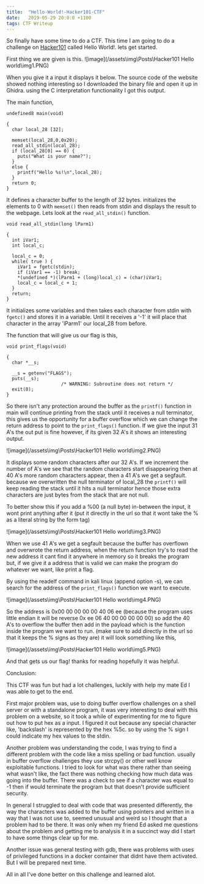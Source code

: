```yaml
---
title:  "Hello-World!-Hacker101-CTF"
date:   2019-05-29 20:0:0 +1100
tags: CTF Writeup
---
```

So finally have some time to do a CTF. This time I am going to do a challenge on [Hacker101](https://www.hacker101.com/) called Hello World!. lets get started.

First thing we are given is this.
![image](/assets\img\Posts\Hacker101 Hello world\img1.PNG)

When you give it a input it displays it below. The source code of the website showed nothing interesting so I downloaded the binary file and open it up in Ghidra. using the C interpretation functionality I got this output.

The main function,

```
undefined8 main(void)

{
  char local_28 [32];

  memset(local_28,0,0x20);
  read_all_stdin(local_28);
  if (local_28[0] == 0) {
    puts("What is your name?");
  }
  else {
    printf("Hello %s!\n",local_28);
  }
  return 0;
}
```

It defines a character buffer to the length of 32 bytes. initializes the elements to 0 with ```memset()``` then reads from stdin and displays the result to the webpage. Lets look at the ```read_all_stdin()``` function.

```
void read_all_stdin(long lParm1)

{
  int iVar1;
  int local_c;

  local_c = 0;
  while( true ) {
    iVar1 = fgetc(stdin);
    if (iVar1 == -1) break;
    *(undefined *)(lParm1 + (long)local_c) = (char)iVar1;
    local_c = local_c + 1;
  }
  return;
}
```

It initializes some variables and then takes each character from stdin with ```fgetc()``` and stores it in a variable. Until it receives a '-1' it will place that character in the array 'lParm1' our local_28 from before.

The function that will give us our flag is this,

```
void print_flags(void)

{
  char *__s;

  __s = getenv("FLAGS");
  puts(__s);
                    /* WARNING: Subroutine does not return */
  exit(0);
}
```

So there isn't any protection around the buffer as the ```printf()``` function in main will continue printing from the stack until it receives a null terminator, this gives us the opportunity for a buffer overflow which we can change the return address to point to the ```print_flags()``` function. If we give the input 31 A's the out put is fine however, if its given 32 A's it shows an interesting output.  

![image](/assets\img\Posts\Hacker101 Hello world\img2.PNG)

It displays some random characters after our 32 A's. If we increment the number of A's we see that the random characters start disappearing then at 40 A's more random characters appear, then a 41 A's we get a segfault. because we overwritten the null terminator of local_28 the ```printf()``` will keep reading the stack until it hits a null terminator hence those extra characters are just bytes from the stack that are not null.

To better show this if you add a %00 (a null byte) in-between the input, it wont print anything after it (put it directly in the url so that it wont take the % as a literal string by the form tag)

![image](/assets\img\Posts\Hacker101 Hello world\img3.PNG)

When we use 41 A's we get a segfault because the buffer has overflown and overwrote the return address, when the return function try's to read the new address it cant find it anywhere in memory so it breaks the program but, if we give it a address that is valid we can make the program do whatever we want, like print a flag.

By using the readelf command in kali linux (append option -s), we can search for the address of the ```print_flags()``` function we want to execute.

![image](/assets\img\Posts\Hacker101 Hello world\img4.PNG)

So the address is 0x00 00 00 00 00 40 06 ee (because the program uses little endian it will be reverse 0x ee 06 40 00 00 00 00 00) so add the 40 A's to overflow the buffer then add in the payload which is the function inside the program we want to run. (make sure to add directly in the url so that it keeps the % signs as they are) it will look something like this,

![image](/assets\img\Posts\Hacker101 Hello world\img5.PNG)

And that gets us our flag! thanks for reading hopefully it was helpful.

Conclusion:

This CTF was fun but had a lot challenges, luckily with help my mate Ed I was able to get to the end.

First major problem was, use to doing buffer overflow challenges on a shell server or with a standalone program, it was very interesting to deal with this problem on a website, so it took a while of experimenting for me to figure out how to put hex as a input. I figured it out because any special character like, 'backslash' is represented by the hex %5c. so by using the % sign I could indicate my hex values to the stdin.

Another problem was understanding the code, I was trying to find a different problem with the code like a miss spelling or bad function. usually in buffer overflow challenges they use strcpy() or other well know exploitable functions. I tried to look for what was there rather than seeing what wasn't like, the fact there was nothing checking how much data was going into the buffer. There was a check to see if a character was equal to -1 then if would terminate the program but that doesn't provide sufficient security.

In general I struggled to deal with code that was presented differently, the way the characters was added to the buffer using pointers and written in a way that I was not use to, seemed unusual and weird so I thought that a problem had to be there. It was only when my friend Ed asked me questions about the problem and getting me to analysis it in a succinct way did I start to have some things clear up for me.

Another issue was general testing with gdb, there was problems with uses of privileged functions in a docker container that didnt have them activated. But I will be prepared next time.

All in all I've done better on this challenge and learned alot.
